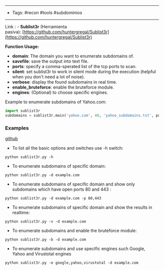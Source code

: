 
---
- Tags: #recon #tools #subdominios 
---

Link : - **Sublist3r** (Herramienta pasiva): [https://github.com/huntergregal/Sublist3r](https://github.com/huntergregal/Sublist3r)

**Function Usage:**

- **domain**: The domain you want to enumerate subdomains of.
- **savefile**: save the output into text file.
- **ports**: specify a comma-sperated list of the tcp ports to scan.
- **silent**: set sublist3r to work in silent mode during the execution (helpful when you don't need a lot of noise).
- **verbose**: display the found subdomains in real time.
- **enable_bruteforce**: enable the bruteforce module.
- **engines**: (Optional) to choose specific engines.

Example to enumerate subdomains of Yahoo.com:

```python
import sublist3r 
subdomains = sublist3r.main('yahoo.com', 40, 'yahoo_subdomains.txt', ports= None, silent=False, verbose= False, enable_bruteforce= False, engines=None)
```

### Examples

[github](https://github.com/huntergregal/Sublist3r#examples)

- To list all the basic options and switches use -h switch:

`python sublist3r.py -h`

- To enumerate subdomains of specific domain:

`python sublist3r.py -d example.com`

- To enumerate subdomains of specific domain and show only subdomains which have open ports 80 and 443 :

`python sublist3r.py -d example.com -p 80,443`

- To enumerate subdomains of specific domain and show the results in realtime:

`python sublist3r.py -v -d example.com`

- To enumerate subdomains and enable the bruteforce module:

`python sublist3r.py -b -d example.com`

- To enumerate subdomains and use specific engines such Google, Yahoo and Virustotal engines

`python sublist3r.py -e google,yahoo,virustotal -d example.com`